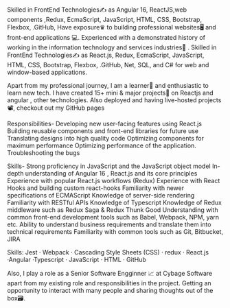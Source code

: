 Skilled in FrontEnd Technologies✍️ as Angular 16,  ReactJS,web components ,Redux, EcmaScript, JavaScript, HTML, CSS, Bootstrap, Flexbox, .GitHub,
Have exposure♛ to building professional websites🖥 and front-end applications 💻. Experienced with a demonstrated history of working in the information technology and services industries🏢 . Skilled in FrontEnd Technologies✍️ as React.js, Redux, EcmaScript, JavaScript, HTML, CSS, Bootstrap, Flexbox, .GitHub, Net, SQL, and C# for web and window-based applications.

Apart from my professional journey, I am a learner📝 and enthusiastic to learn new tech. I have created 15+ mini & major projects💼 on Reactjs and angular ,  other technologies. Also deployed and having live-hosted projects📽, checkout out my GitHub pages

Responsibilities- Developing new user-facing features using React.js Building reusable components and front-end libraries for future use Translating designs into high quality code Optimizing components for maximum performance Optimizing performance of the application. Troubleshooting the bugs

Skills- Strong proficiency in JavaScript and the JavaScript object model In-depth understanding of Angular 16 ,  React.js and its core principles Experience with popular React.js workflows (Redux) Experience with React Hooks and building custom react-hooks Familiarity with newer specifications of ECMAScript Knowledge of server-side rendering Familiarity with RESTful APIs Knowledge of Typescript Knowledge of Redux middleware such as Redux Saga & Redux Thunk Good Understanding with common front-end development tools such as Babel, Webpack, NPM, yarn etc. Ability to understand business requirements and translate them into technical requirements Familiarity with common tools such as Git, Bitbucket, JIRA

Skills: Jest · Webpack  · Cascading Style Sheets (CSS) · redux · React.js ·Angular ·Typescript  ·  JavaScript · HTML · GitHub

Also, I play a role as a Senior Software Engginner  📈 at Cybage Software  apart from my existing role and responsibilities in the project. Getting an opportunity to interact with many people and sharing thoughts out of the box🗃.
